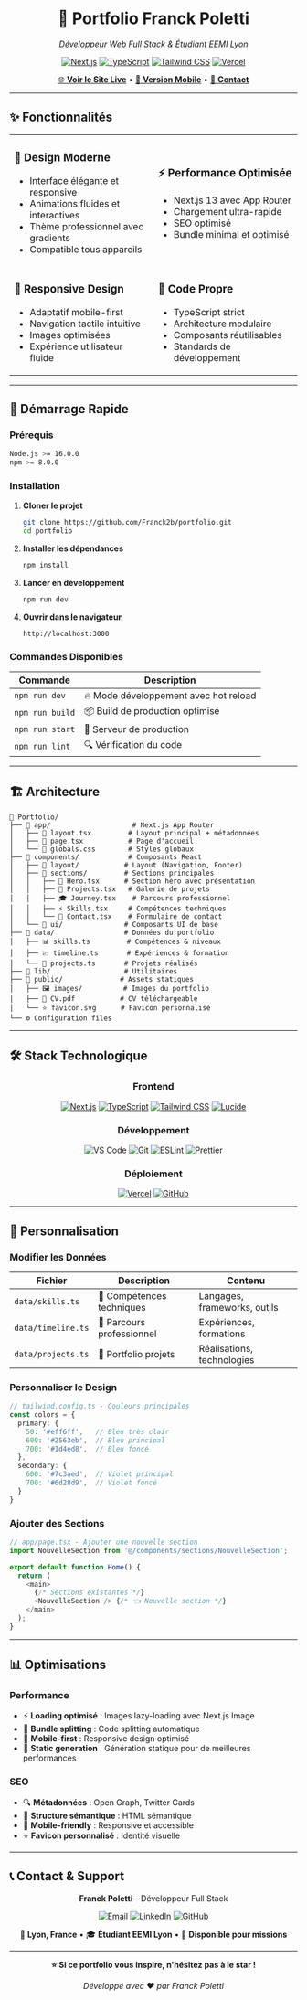 <div align="center">

# 🎯 Portfolio Franck Poletti

*Développeur Web Full Stack & Étudiant EEMI Lyon*

[![Next.js](https://img.shields.io/badge/Next.js-13-black?style=for-the-badge&logo=next.js)](https://nextjs.org/)
[![TypeScript](https://img.shields.io/badge/TypeScript-5.2-blue?style=for-the-badge&logo=typescript)](https://www.typescriptlang.org/)
[![Tailwind CSS](https://img.shields.io/badge/Tailwind-3.3-38B2AC?style=for-the-badge&logo=tailwind-css)](https://tailwindcss.com/)
[![Vercel](https://img.shields.io/badge/Deployed%20on-Vercel-000000?style=for-the-badge&logo=vercel)](https://vercel.com/)

[🌐 **Voir le Site Live**](https://portfolio-sand-beta-tuvye89h58.vercel.app/) • [📱 **Version Mobile**](https://portfolio-sand-beta-tuvye89h58.vercel.app/) • [📧 **Contact**](mailto:franck.poletti@gmail.com)

</div>

---

## ✨ Fonctionnalités

<table>
<tr>
<td width="50%">

### 🎨 **Design Moderne**
- Interface élégante et responsive
- Animations fluides et interactives
- Thème professionnel avec gradients
- Compatible tous appareils

</td>
<td width="50%">

### ⚡ **Performance Optimisée**
- Next.js 13 avec App Router
- Chargement ultra-rapide
- SEO optimisé
- Bundle minimal et optimisé

</td>
</tr>
<tr>
<td width="50%">

### 📱 **Responsive Design**
- Adaptatif mobile-first
- Navigation tactile intuitive
- Images optimisées
- Expérience utilisateur fluide

</td>
<td width="50%">

### 🔧 **Code Propre**
- TypeScript strict
- Architecture modulaire
- Composants réutilisables
- Standards de développement

</td>
</tr>
</table>

---

## 🚀 Démarrage Rapide

### Prérequis
```bash
Node.js >= 16.0.0
npm >= 8.0.0
```

### Installation

1. **Cloner le projet**
   ```bash
   git clone https://github.com/Franck2b/portfolio.git
   cd portfolio
   ```

2. **Installer les dépendances**
   ```bash
   npm install
   ```

3. **Lancer en développement**
   ```bash
   npm run dev
   ```

4. **Ouvrir dans le navigateur**
   ```
   http://localhost:3000
   ```

### Commandes Disponibles

| Commande | Description |
|----------|-------------|
| `npm run dev` | 🔥 Mode développement avec hot reload |
| `npm run build` | 📦 Build de production optimisé |
| `npm run start` | 🚀 Serveur de production |
| `npm run lint` | 🔍 Vérification du code |

---

## 🏗️ Architecture

```
📁 Portfolio/
├── 📁 app/                    # Next.js App Router
│   ├── 📄 layout.tsx         # Layout principal + métadonnées
│   ├── 📄 page.tsx           # Page d'accueil
│   └── 📄 globals.css        # Styles globaux
├── 📁 components/            # Composants React
│   ├── 📁 layout/           # Layout (Navigation, Footer)
│   ├── 📁 sections/         # Sections principales
│   │   ├── 🎯 Hero.tsx      # Section héro avec présentation
│   │   ├── 💼 Projects.tsx   # Galerie de projets
│   │   ├── 🎓 Journey.tsx    # Parcours professionnel
│   │   ├── ⚡ Skills.tsx     # Compétences techniques
│   │   └── 📧 Contact.tsx    # Formulaire de contact
│   └── 📁 ui/               # Composants UI de base
├── 📁 data/                 # Données du portfolio
│   ├── 📊 skills.ts         # Compétences & niveaux
│   ├── 📈 timeline.ts       # Expériences & formation
│   └── 🚀 projects.ts       # Projets réalisés
├── 📁 lib/                  # Utilitaires
├── 📁 public/              # Assets statiques
│   ├── 🖼️ images/          # Images du portfolio
│   ├── 📄 CV.pdf           # CV téléchargeable
│   └── ⭐ favicon.svg      # Favicon personnalisé
└── ⚙️ Configuration files
```

---

## 🛠️ Stack Technologique

<div align="center">

### Frontend
[![Next.js](https://img.shields.io/badge/Next.js-000000?style=flat-square&logo=next.js&logoColor=white)](https://nextjs.org/)
[![TypeScript](https://img.shields.io/badge/TypeScript-007ACC?style=flat-square&logo=typescript&logoColor=white)](https://www.typescriptlang.org/)
[![Tailwind CSS](https://img.shields.io/badge/Tailwind_CSS-38B2AC?style=flat-square&logo=tailwind-css&logoColor=white)](https://tailwindcss.com/)
[![Lucide](https://img.shields.io/badge/Lucide-000000?style=flat-square&logo=lucide&logoColor=white)](https://lucide.dev/)

### Développement
[![VS Code](https://img.shields.io/badge/VS_Code-007ACC?style=flat-square&logo=visual-studio-code&logoColor=white)](https://code.visualstudio.com/)
[![Git](https://img.shields.io/badge/Git-F05032?style=flat-square&logo=git&logoColor=white)](https://git-scm.com/)
[![ESLint](https://img.shields.io/badge/ESLint-4B32C3?style=flat-square&logo=eslint&logoColor=white)](https://eslint.org/)
[![Prettier](https://img.shields.io/badge/Prettier-F7B93E?style=flat-square&logo=prettier&logoColor=black)](https://prettier.io/)

### Déploiement
[![Vercel](https://img.shields.io/badge/Vercel-000000?style=flat-square&logo=vercel&logoColor=white)](https://vercel.com/)
[![GitHub](https://img.shields.io/badge/GitHub-181717?style=flat-square&logo=github&logoColor=white)](https://github.com/)

</div>

---

## 🎨 Personnalisation

### Modifier les Données

| Fichier | Description | Contenu |
|---------|-------------|---------|
| `data/skills.ts` | 💪 Compétences techniques | Langages, frameworks, outils |
| `data/timeline.ts` | 📅 Parcours professionnel | Expériences, formations |
| `data/projects.ts` | 🚀 Portfolio projets | Réalisations, technologies |

### Personnaliser le Design

```typescript
// tailwind.config.ts - Couleurs principales
const colors = {
  primary: {
    50: '#eff6ff',   // Bleu très clair
    600: '#2563eb',  // Bleu principal
    700: '#1d4ed8',  // Bleu foncé
  },
  secondary: {
    600: '#7c3aed',  // Violet principal
    700: '#6d28d9',  // Violet foncé
  }
}
```

### Ajouter des Sections

```typescript
// app/page.tsx - Ajouter une nouvelle section
import NouvelleSection from '@/components/sections/NouvelleSection';

export default function Home() {
  return (
    <main>
      {/* Sections existantes */}
      <NouvelleSection /> {/* 👈 Nouvelle section */}
    </main>
  );
}
```

---

## 📊 Optimisations

### Performance
- ⚡ **Loading optimisé** : Images lazy-loading avec Next.js Image
- 🎯 **Bundle splitting** : Code splitting automatique
- 📱 **Mobile-first** : Responsive design optimisé
- 🚀 **Static generation** : Génération statique pour de meilleures performances

### SEO
- 🔍 **Métadonnées** : Open Graph, Twitter Cards
- 🎯 **Structure sémantique** : HTML sémantique
- 📱 **Mobile-friendly** : Responsive et accessible
- ⭐ **Favicon personnalisé** : Identité visuelle

---

## 📞 Contact & Support

<div align="center">

**Franck Poletti** - Développeur Full Stack

[![Email](https://img.shields.io/badge/Email-franck.poletti@gmail.com-red?style=for-the-badge&logo=gmail)](mailto:franck.poletti@gmail.com)
[![LinkedIn](https://img.shields.io/badge/LinkedIn-Franck_Poletti-blue?style=for-the-badge&logo=linkedin)](https://www.linkedin.com/in/franck-poletti-443a1b266)
[![GitHub](https://img.shields.io/badge/GitHub-Franck2b-black?style=for-the-badge&logo=github)](https://github.com/Franck2b)

📍 **Lyon, France** • 🎓 **Étudiant EEMI Lyon** • 💼 **Disponible pour missions**

</div>

---

<div align="center">

**⭐ Si ce portfolio vous inspire, n'hésitez pas à le star !**

*Développé avec ❤️ par Franck Poletti*

</div>
